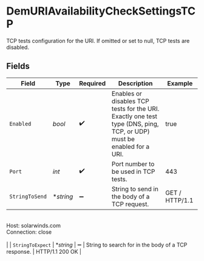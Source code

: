 # DemURIAvailabilityCheckSettingsTCP

TCP tests configuration for the URI. If omitted or set to null, TCP tests are disabled.


## Fields

| Field                                                                                                                | Type                                                                                                                 | Required                                                                                                             | Description                                                                                                          | Example                                                                                                              |
| -------------------------------------------------------------------------------------------------------------------- | -------------------------------------------------------------------------------------------------------------------- | -------------------------------------------------------------------------------------------------------------------- | -------------------------------------------------------------------------------------------------------------------- | -------------------------------------------------------------------------------------------------------------------- |
| `Enabled`                                                                                                            | *bool*                                                                                                               | :heavy_check_mark:                                                                                                   | Enables or disables TCP tests for the URI.<br/>Exactly one test type (DNS, ping, TCP, or UDP) must be enabled for a URI. | true                                                                                                                 |
| `Port`                                                                                                               | *int*                                                                                                                | :heavy_check_mark:                                                                                                   | Port number to be used in TCP tests.                                                                                 | 443                                                                                                                  |
| `StringToSend`                                                                                                       | **string*                                                                                                            | :heavy_minus_sign:                                                                                                   | String to send in the body of a TCP request.                                                                         | GET / HTTP/1.1<br/>Host: solarwinds.com<br/>Connection: close<br/><br/>                                          |
| `StringToExpect`                                                                                                     | **string*                                                                                                            | :heavy_minus_sign:                                                                                                   | String to search for in the body of a TCP response.                                                                  | HTTP/1.1 200 OK                                                                                                      |